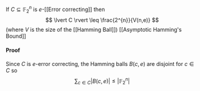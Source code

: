 If $C\subseteq \mathbb{F}_{2}^{n}$ is $e$-[[Error correcting]] then 
$$
\lvert C \rvert \leq \frac{2^{n}}{V(n,e)}
$$
(where $V$ is the size of the [[Hamming Ball]])
[[Asymptotic Hamming's Bound]]
#### Proof
Since $C$ is $e$-error correcting, the Hamming balls $B(c,e)$ are disjoint for $c\in C$ so
$$
\sum_{c\in C}\lvert B(c,e) \rvert \leq \lvert \mathbb{F}_{2}^{n} \rvert
$$
